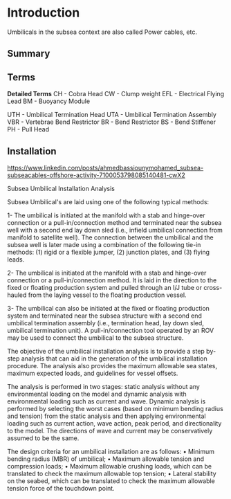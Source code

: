 # Introduction

Umbilicals in the subsea context are also called Power cables, etc.

## Summary


## Terms

**Detailed Terms**
CH - Cobra Head
CW - Clump weight
EFL - Electrical Flying Lead
BM - Buoyancy Module 

UTH - Umbilical Termination Head
UTA - Umbilical Termination Assembly
VBR - Vertebrae Bend Restrictor
BR - Bend Restrictor
BS - Bend Stiffener
PH - Pull Head

## Installation

https://www.linkedin.com/posts/ahmedbassiounymohamed_subsea-subseacables-offshore-activity-7100053798085140481-cwX2

Subsea Umbilical Installation Analysis

Subsea Umbilical's are laid using one of the following typical methods:

1- The umbilical is initiated at the manifold with a stab and hinge-over connection or a pull-in/connection method and terminated near the subsea well with a second end lay down sled (i.e., infield umbilical connection from manifold to satellite well). The connection between the umbilical and the subsea well is later made using a combination of the following tie-in methods: (1) rigid or a flexible jumper, (2) junction plates, and (3) flying leads.

2- The umbilical is initiated at the manifold with a stab and hinge-over
connection or a pull-in/connection method. It is laid in the direction to the fixed or floating production system and pulled through an I/J tube or cross-hauled from the laying vessel to the floating production vessel.

3- The umbilical can also be initiated at the fixed or floating production system and terminated near the subsea structure with a second end umbilical termination assembly (i.e., termination head, lay down sled, umbilical termination unit). A pull-in/connection tool operated by an ROV may be used to connect the umbilical to the subsea structure.

The objective of the umbilical installation analysis is to provide a step by-step analysis that can aid in the generation of the umbilical installation procedure. The analysis also provides the maximum allowable sea states, maximum expected loads, and guidelines for vessel offsets.

The analysis is performed in two stages: static analysis without any environmental loading on the model and dynamic analysis with environmental
loading such as current and wave. Dynamic analysis is performed by selecting
the worst cases (based on minimum bending radius and tension) from the
static analysis and then applying environmental loading such as current action,
wave action, peak period, and directionality to the model. The directions of wave and current may be conservatively assumed to be the same.

The design criteria for an umbilical installation are as follows:
• Minimum bending radius (MBR) of umbilical;
• Maximum allowable tension and compression loads;
• Maximum allowable crushing loads, which can be translated to check the maximum allowable top tension;
• Lateral stability on the seabed, which can be translated to check the
maximum allowable tension force of the touchdown point.


